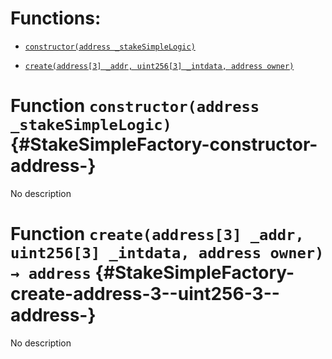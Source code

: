 # Functions:

- [`constructor(address _stakeSimpleLogic)`](#StakeSimpleFactory-constructor-address-)

- [`create(address[3] _addr, uint256[3] _intdata, address owner)`](#StakeSimpleFactory-create-address-3--uint256-3--address-)

# Function `constructor(address _stakeSimpleLogic)` {#StakeSimpleFactory-constructor-address-}

No description

# Function `create(address[3] _addr, uint256[3] _intdata, address owner) → address` {#StakeSimpleFactory-create-address-3--uint256-3--address-}

No description
